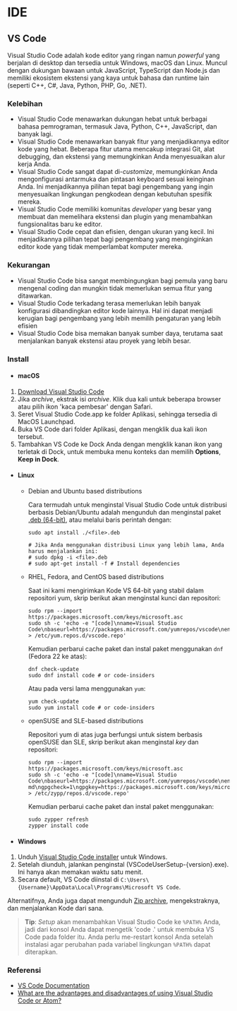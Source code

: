 # IDE

## VS Code

Visual Studio Code adalah kode editor yang ringan namun _powerful_ yang berjalan di desktop dan tersedia untuk Windows, 
macOS dan Linux. Muncul dengan dukungan bawaan untuk JavaScript, TypeScript dan Node.js dan memiliki ekosistem ekstensi yang 
kaya untuk bahasa dan runtime lain (seperti C++, C#, Java, Python, PHP, Go, .NET).

### Kelebihan

- Visual Studio Code menawarkan dukungan hebat untuk berbagai bahasa pemrograman, termasuk Java, Python, C++, JavaScript, 
dan banyak lagi.
- Visual Studio Code menawarkan banyak fitur yang menjadikannya editor kode yang hebat. Beberapa fitur utama mencakup integrasi 
Git, alat debugging, dan ekstensi yang memungkinkan Anda menyesuaikan alur kerja Anda.
- Visual Studio Code sangat dapat di-_customize_, memungkinkan Anda mengonfigurasi antarmuka dan pintasan keyboard sesuai 
keinginan Anda. Ini menjadikannya pilihan tepat bagi pengembang yang ingin menyesuaikan lingkungan pengkodean dengan kebutuhan 
spesifik mereka.
- Visual Studio Code memiliki komunitas _developer_ yang besar yang membuat dan memelihara ekstensi dan plugin yang menambahkan 
fungsionalitas baru ke editor.
- Visual Studio Code cepat dan efisien, dengan ukuran yang kecil. Ini menjadikannya pilihan tepat bagi pengembang yang menginginkan 
editor kode yang tidak memperlambat komputer mereka.

### Kekurangan

- Visual Studio Code bisa sangat membingungkan bagi pemula yang baru mengenal coding dan mungkin tidak memerlukan semua fitur 
yang ditawarkan.
- Visual Studio Code terkadang terasa memerlukan lebih banyak konfigurasi dibandingkan editor kode lainnya. Hal ini dapat 
menjadi kerugian bagi pengembang yang lebih memilih pengaturan yang lebih efisien
- Visual Studio Code bisa memakan banyak sumber daya, terutama saat menjalankan banyak ekstensi atau proyek yang lebih besar.

### Install

- #### **macOS**
1. [Download Visual Studio Code](https://go.microsoft.com/fwlink/?LinkID=534106)
2. Jika _archive_, ekstrak isi _archive_. Klik dua kali untuk beberapa browser atau pilih ikon 'kaca pembesar' dengan Safari.
3. Seret Visual Studio Code.app ke folder Aplikasi, sehingga tersedia di MacOS Launchpad.
4. Buka VS Code dari folder Aplikasi, dengan mengklik dua kali ikon tersebut.
5. Tambahkan VS Code ke Dock Anda dengan mengklik kanan ikon yang terletak di Dock, untuk membuka menu konteks dan memilih 
**Options**, **Keep in Dock**.

- #### Linux
  
  - Debian and Ubuntu based distributions 
    
    Cara termudah untuk menginstal Visual Studio Code untuk distribusi berbasis Debian/Ubuntu adalah mengunduh dan menginstal 
    paket [.deb (64-bit)](https://go.microsoft.com/fwlink/?LinkID=760868), atau melalui baris perintah dengan:
    ```shell
    sudo apt install ./<file>.deb
    
    # Jika Anda menggunakan distribusi Linux yang lebih lama, Anda harus menjalankan ini:
    # sudo dpkg -i <file>.deb
    # sudo apt-get install -f # Install dependencies
    ```
    
  - RHEL, Fedora, and CentOS based distributions

    Saat ini kami mengirimkan Kode VS 64-bit yang stabil dalam repositori yum, skrip berikut akan menginstal kunci dan repositori:
    ```shell
    sudo rpm --import https://packages.microsoft.com/keys/microsoft.asc
    sudo sh -c 'echo -e "[code]\nname=Visual Studio Code\nbaseurl=https://packages.microsoft.com/yumrepos/vscode\nenabled=1\ngpgcheck=1\ngpgkey=https://packages.microsoft.com/keys/microsoft.asc" > /etc/yum.repos.d/vscode.repo'
    ```
    Kemudian perbarui cache paket dan instal paket menggunakan `dnf` (Fedora 22 ke atas):
    ```shell
    dnf check-update
    sudo dnf install code # or code-insiders
    ```
    Atau pada versi lama menggunakan `yum`:
    ```shell
    yum check-update
    sudo yum install code # or code-insiders
    ```
  - openSUSE and SLE-based distributions

    Repositori yum di atas juga berfungsi untuk sistem berbasis openSUSE dan SLE, skrip berikut akan menginstal _key_ dan repositori:
    ```shell
    sudo rpm --import https://packages.microsoft.com/keys/microsoft.asc
    sudo sh -c 'echo -e "[code]\nname=Visual Studio Code\nbaseurl=https://packages.microsoft.com/yumrepos/vscode\nenabled=1\ntype=rpm-md\ngpgcheck=1\ngpgkey=https://packages.microsoft.com/keys/microsoft.asc" > /etc/zypp/repos.d/vscode.repo'
    ```
    Kemudian perbarui cache paket dan instal paket menggunakan:
    ```shell
    sudo zypper refresh
    zypper install code
    ```

- #### Windows
1. Unduh [Visual Studio Code installer](https://go.microsoft.com/fwlink/?LinkID=534107) untuk Windows.
2. Setelah diunduh, jalankan penginstal (VSCodeUserSetup-{version}.exe). Ini hanya akan memakan waktu satu menit.
3. Secara default, VS Code diinstal di `C:\Users\{Username}\AppData\Local\Programs\Microsoft VS Code`.

Alternatifnya, Anda juga dapat mengunduh [Zip archive](https://code.visualstudio.com/docs/?dv=winzip), mengekstraknya, dan 
menjalankan Kode dari sana.

> **Tip**: _Setup_ akan menambahkan Visual Studio Code ke `%PATH%` Anda, jadi dari konsol Anda dapat mengetik 'code .' untuk 
> membuka VS Code pada folder itu. Anda perlu me-restart konsol Anda setelah instalasi agar perubahan pada variabel lingkungan 
> `%PATH%` dapat diterapkan.

### Referensi

- [VS Code Documentation](https://code.visualstudio.com/docs)
- [What are the advantages and disadvantages of using Visual Studio Code or Atom?](https://medium.com/@ssc.ahmed.926748/what-are-the-advantages-and-disadvantages-of-using-visual-studio-code-or-atom-d3132bf1af85)
